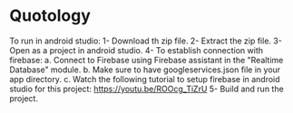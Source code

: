# Quotology
To run in android studio:
1- Download th zip file.
2- Extract the zip file.
3- Open as a project in android studio.
4- To establish connection with firebase:
   a. Connect to Firebase using Firebase assistant in the "Realtime Database" module.
   b. Make sure to have googleservices.json file in your app directory.
   c. Watch the following tutorial to setup firebase in android studio for this project: https://youtu.be/ROOcg_TiZrU
5- Build and run the project.
